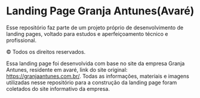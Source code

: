 # Landing Page Granja Antunes(Avaré)

Esse repositório faz parte de um projeto próprio de desenvolvimento de landing pages, voltado para estudos e aperfeiçoamento técnico e profissional.

© Todos os direitos reservados.

Essa landing page foi desenvolvida com base no site da empresa Granja Antunes, residente em avaré, link do site original: https://granjaantunes.com.br/. 
Todas as informações, materiais e imagens utilizadas nesse repositório para a construção da landing page foram coletados do site informativo da empresa.

